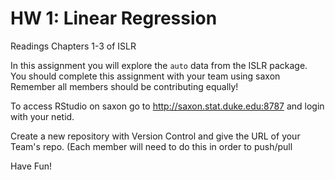 # HW 1: Linear Regression

Readings Chapters 1-3 of ISLR

In this assignment you will explore the `auto` data from the ISLR package.  You should complete this assignment with your team using saxon
Remember all members should be contributing equally!

To access RStudio on saxon go to http://saxon.stat.duke.edu:8787 and login with your netid.  

Create a new repository with Version Control and give the URL of your Team's repo.  (Each member will need to do this in order to push/pull

Have Fun!

